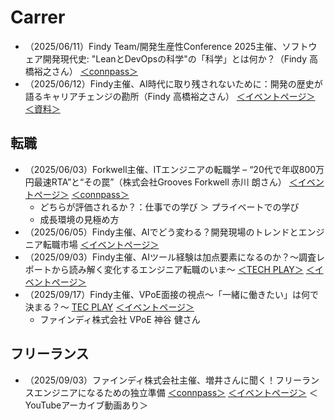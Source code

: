 # Carrer
- （2025/06/11）Findy Team/開発生産性Conference 2025主催、ソフトウェア開発現代史: "LeanとDevOpsの科学"の「科学」とは何か？（Findy 高橋裕之さん） [＜connpass＞](https://developer-productivity-engineering.connpass.com/event/355385/)
- （2025/06/12）Findy主催、AI時代に取り残されないために：開発の歴史が語るキャリアチェンジの勘所（Findy 高橋裕之さん） [＜イベントページ＞](https://techplay.jp/event/981669) [＜資料＞](https://speakerdeck.com/takabow/aishi-dai-niqu-rican-sarenaitameni-kai-fa-noli-shi-gayu-rukiyariatienzinokan-suo)

## 転職
- （2025/06/03）Forkwell主催、ITエンジニアの転職学 – “20代で年収800万円最速RTA”と“その罠”（株式会社Grooves Forkwell 赤川 朗さん） [＜イベントページ＞](https://jobs.forkwell.com/events/9n4nujrp5) [＜connpass＞](https://forkwell.connpass.com/event/349495/)
    - どちらが評価されるか？：仕事での学び ＞ プライベートでの学び
    - 成長環境の見極め方
- （2025/06/05）Findy主催、AIでどう変わる？開発現場のトレンドとエンジニア転職市場 [＜イベントページ＞](https://techplay.jp/event/981668)
- （2025/09/03）Findy主催、AIツール経験は加点要素になるのか？〜調査レポートから読み解く変化するエンジニア転職のいま〜 [＜TECH PLAY＞](https://techplay.jp/event/985029) [＜イベントページ＞](https://findy-code.io/events/v3Q2dSbab6QFW)
- （2025/09/17）Findy主催、VPoE面接の視点〜「一緒に働きたい」は何で決まる？〜 [TEC PLAY](https://techplay.jp/event/986302) [＜イベントページ＞](https://findy-code.io/events/UeqCVL8cU5QQ0)
    - ファインディ株式会社 VPoE 神谷 健さん

## フリーランス
- （2025/09/03）ファインディ株式会社主催、増井さんに聞く！フリーランスエンジニアになるための独立準備 [＜connpass＞](https://findy.connpass.com/event/365061/) [＜イベントページ＞](https://freelance.findy-code.io/events/kpYMPLIl6ZADK/viewer-link) ＜YouTubeアーカイブ動画あり＞
